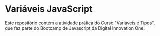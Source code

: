 # Variáveis JavaScript
Este repositório contém a atividade prática do Curso "Variáveis e Tipos", que faz parte do Bootcamp de Javascript da Digital Innovation One.
